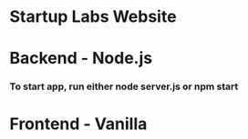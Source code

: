 # Startup Labs Website

# Backend - Node.js
### To start app, run either node server.js or npm start

# Frontend - Vanilla 
